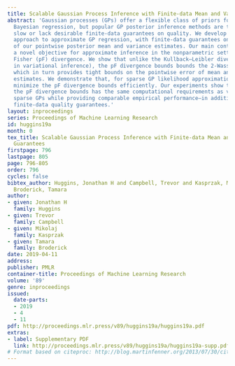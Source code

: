```yaml
---
title: Scalable Gaussian Process Inference with Finite-data Mean and Variance Guarantees
abstract: 'Gaussian processes (GPs) offer a flexible class of priors for nonparametric
  Bayesian regression, but popular GP posterior inference methods are typically prohibitively
  slow or lack desirable finite-data guarantees on quality. We develop a scalable
  approach to approximate GP regression, with finite-data guarantees on the accuracy
  of our pointwise posterior mean and variance estimates. Our main contribution is
  a novel objective for approximate inference in the nonparametric setting: the preconditioned
  Fisher (pF) divergence. We show that unlike the Kullback–Leibler divergence (used
  in variational inference), the pF divergence bounds bounds the 2-Wasserstein distance,
  which in turn provides tight bounds on the pointwise error of mean and variance
  estimates. We demonstrate that, for sparse GP likelihood approximations, we can
  minimize the pF divergence bounds efficiently. Our experiments show that optimizing
  the pF divergence bounds has the same computational requirements as variational
  sparse GPs while providing comparable empirical performance—in addition to our novel
  finite-data quality guarantees.'
layout: inproceedings
series: Proceedings of Machine Learning Research
id: huggins19a
month: 0
tex_title: Scalable Gaussian Process Inference with Finite-data Mean and Variance
  Guarantees
firstpage: 796
lastpage: 805
page: 796-805
order: 796
cycles: false
bibtex_author: Huggins, Jonathan H and Campbell, Trevor and Kasprzak, Mikolaj and
  Broderick, Tamara
author:
- given: Jonathan H
  family: Huggins
- given: Trevor
  family: Campbell
- given: Mikolaj
  family: Kasprzak
- given: Tamara
  family: Broderick
date: 2019-04-11
address: 
publisher: PMLR
container-title: Proceedings of Machine Learning Research
volume: '89'
genre: inproceedings
issued:
  date-parts:
  - 2019
  - 4
  - 11
pdf: http://proceedings.mlr.press/v89/huggins19a/huggins19a.pdf
extras:
- label: Supplementary PDF
  link: http://proceedings.mlr.press/v89/huggins19a/huggins19a-supp.pdf
# Format based on citeproc: http://blog.martinfenner.org/2013/07/30/citeproc-yaml-for-bibliographies/
---
```

